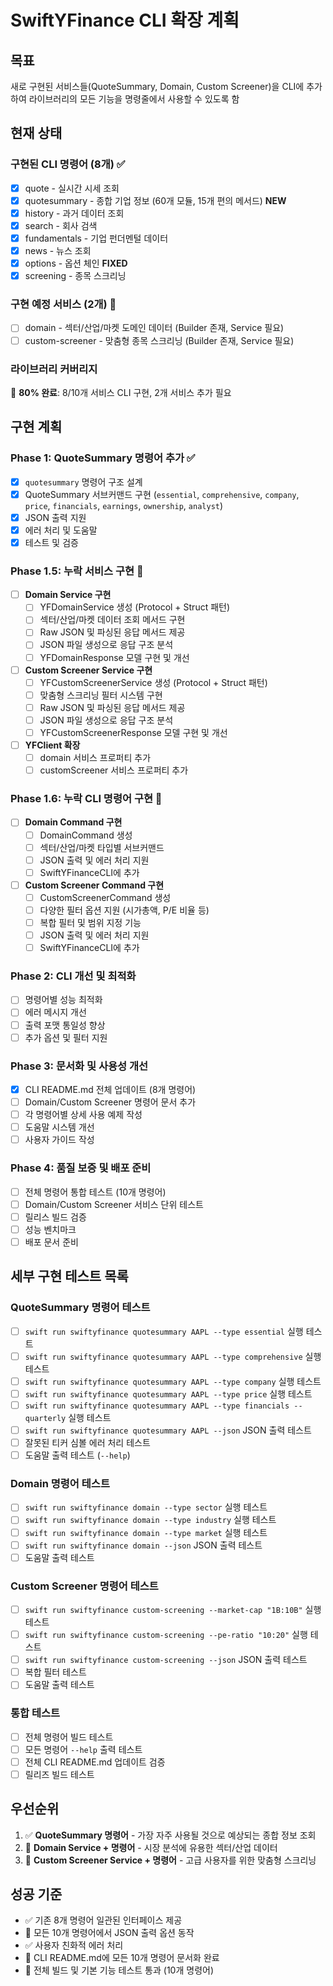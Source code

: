 # SwiftYFinance CLI 확장 계획

## 목표
새로 구현된 서비스들(QuoteSummary, Domain, Custom Screener)을 CLI에 추가하여 라이브러리의 모든 기능을 명령줄에서 사용할 수 있도록 함

## 현재 상태
### 구현된 CLI 명령어 (8개) ✅
- [x] quote - 실시간 시세 조회
- [x] quotesummary - 종합 기업 정보 (60개 모듈, 15개 편의 메서드) **NEW**
- [x] history - 과거 데이터 조회  
- [x] search - 회사 검색
- [x] fundamentals - 기업 펀더멘털 데이터
- [x] news - 뉴스 조회
- [x] options - 옵션 체인 **FIXED**
- [x] screening - 종목 스크리닝

### 구현 예정 서비스 (2개) 🔄
- [ ] domain - 섹터/산업/마켓 도메인 데이터 (Builder 존재, Service 필요)
- [ ] custom-screener - 맞춤형 종목 스크리닝 (Builder 존재, Service 필요)

### 라이브러리 커버리지
🚧 **80% 완료**: 8/10개 서비스 CLI 구현, 2개 서비스 추가 필요

## 구현 계획

### Phase 1: QuoteSummary 명령어 추가 ✅
- [x] `quotesummary` 명령어 구조 설계
- [x] QuoteSummary 서브커맨드 구현 (`essential`, `comprehensive`, `company`, `price`, `financials`, `earnings`, `ownership`, `analyst`)
- [x] JSON 출력 지원
- [x] 에러 처리 및 도움말
- [x] 테스트 및 검증

### Phase 1.5: 누락 서비스 구현 🔄
- [ ] **Domain Service 구현**
  - [ ] YFDomainService 생성 (Protocol + Struct 패턴)
  - [ ] 섹터/산업/마켓 데이터 조회 메서드 구현
  - [ ] Raw JSON 및 파싱된 응답 메서드 제공
  - [ ] JSON 파일 생성으로 응답 구조 분석
  - [ ] YFDomainResponse 모델 구현 및 개선
- [ ] **Custom Screener Service 구현**
  - [ ] YFCustomScreenerService 생성 (Protocol + Struct 패턴)
  - [ ] 맞춤형 스크리닝 필터 시스템 구현
  - [ ] Raw JSON 및 파싱된 응답 메서드 제공
  - [ ] JSON 파일 생성으로 응답 구조 분석
  - [ ] YFCustomScreenerResponse 모델 구현 및 개선
- [ ] **YFClient 확장**
  - [ ] domain 서비스 프로퍼티 추가
  - [ ] customScreener 서비스 프로퍼티 추가

### Phase 1.6: 누락 CLI 명령어 구현 🔄
- [ ] **Domain Command 구현**
  - [ ] DomainCommand 생성
  - [ ] 섹터/산업/마켓 타입별 서브커맨드
  - [ ] JSON 출력 및 에러 처리 지원
  - [ ] SwiftYFinanceCLI에 추가
- [ ] **Custom Screener Command 구현**
  - [ ] CustomScreenerCommand 생성
  - [ ] 다양한 필터 옵션 지원 (시가총액, P/E 비율 등)
  - [ ] 복합 필터 및 범위 지정 기능
  - [ ] JSON 출력 및 에러 처리 지원
  - [ ] SwiftYFinanceCLI에 추가

### Phase 2: CLI 개선 및 최적화
- [ ] 명령어별 성능 최적화
- [ ] 에러 메시지 개선
- [ ] 출력 포맷 통일성 향상
- [ ] 추가 옵션 및 필터 지원

### Phase 3: 문서화 및 사용성 개선
- [x] CLI README.md 전체 업데이트 (8개 명령어)
- [ ] Domain/Custom Screener 명령어 문서 추가
- [ ] 각 명령어별 상세 사용 예제 작성
- [ ] 도움말 시스템 개선
- [ ] 사용자 가이드 작성

### Phase 4: 품질 보증 및 배포 준비
- [ ] 전체 명령어 통합 테스트 (10개 명령어)
- [ ] Domain/Custom Screener 서비스 단위 테스트
- [ ] 릴리스 빌드 검증
- [ ] 성능 벤치마크
- [ ] 배포 문서 준비

## 세부 구현 테스트 목록

### QuoteSummary 명령어 테스트
- [ ] `swift run swiftyfinance quotesummary AAPL --type essential` 실행 테스트
- [ ] `swift run swiftyfinance quotesummary AAPL --type comprehensive` 실행 테스트  
- [ ] `swift run swiftyfinance quotesummary AAPL --type company` 실행 테스트
- [ ] `swift run swiftyfinance quotesummary AAPL --type price` 실행 테스트
- [ ] `swift run swiftyfinance quotesummary AAPL --type financials --quarterly` 실행 테스트
- [ ] `swift run swiftyfinance quotesummary AAPL --json` JSON 출력 테스트
- [ ] 잘못된 티커 심볼 에러 처리 테스트
- [ ] 도움말 출력 테스트 (`--help`)

### Domain 명령어 테스트
- [ ] `swift run swiftyfinance domain --type sector` 실행 테스트
- [ ] `swift run swiftyfinance domain --type industry` 실행 테스트
- [ ] `swift run swiftyfinance domain --type market` 실행 테스트
- [ ] `swift run swiftyfinance domain --json` JSON 출력 테스트
- [ ] 도움말 출력 테스트

### Custom Screener 명령어 테스트
- [ ] `swift run swiftyfinance custom-screening --market-cap "1B:10B"` 실행 테스트
- [ ] `swift run swiftyfinance custom-screening --pe-ratio "10:20"` 실행 테스트
- [ ] `swift run swiftyfinance custom-screening --json` JSON 출력 테스트
- [ ] 복합 필터 테스트
- [ ] 도움말 출력 테스트

### 통합 테스트
- [ ] 전체 명령어 빌드 테스트
- [ ] 모든 명령어 `--help` 출력 테스트
- [ ] 전체 CLI README.md 업데이트 검증
- [ ] 릴리즈 빌드 테스트

## 우선순위
1. ✅ **QuoteSummary 명령어** - 가장 자주 사용될 것으로 예상되는 종합 정보 조회
2. 🔄 **Domain Service + 명령어** - 시장 분석에 유용한 섹터/산업 데이터
3. 🔄 **Custom Screener Service + 명령어** - 고급 사용자를 위한 맞춤형 스크리닝

## 성공 기준
- ✅ 기존 8개 명령어 일관된 인터페이스 제공
- 🔄 모든 10개 명령어에서 JSON 출력 옵션 동작
- ✅ 사용자 친화적 에러 처리
- 🔄 CLI README.md에 모든 10개 명령어 문서화 완료
- 🔄 전체 빌드 및 기본 기능 테스트 통과 (10개 명령어)